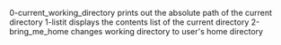 0-current_working_directory prints out the absolute path of the current directory
1-listit displays the contents list of the current directory
2-bring_me_home changes working directory to user's home directory